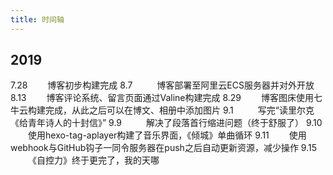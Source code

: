 ```yaml
---
title: 时间轴
---
```


## 2019
7.28 &#8194;&#8194;&#8194;&#8194;博客初步构建完成
8.7  &#8194;&#8194;&#8194;&#8194;&#8194;博客部署至阿里云ECS服务器并对外开放
8.13 &#8194;&#8194;&#8194;&#8194;博客评论系统、留言页面通过Valine构建完成
8.29 &#8194;&#8194;&#8194;&#8194;博客图床使用七牛云构建完成，从此之后可以在博文、相册中添加图片
9.1  &#8194;&#8194;&#8194;&#8194;&#8194;写完“读里尔克《给青年诗人的十封信》”
9.9   &#8194;&#8194;&#8194;&#8194;&#8194;解决了段落首行缩进问题（终于舒服了）
9.10 &#8194;&#8194;&#8194;&#8194;使用hexo-tag-aplayer构建了音乐界面，《倾城》单曲循环
9.11 &#8194;&#8194;&#8194;&#8194;使用webhook与GitHub钩子一同令服务器在push之后自动更新资源，减少操作
9.15 &#8194;&#8194;&#8194;&#8194;《自控力》终于更完了，我的天哪

